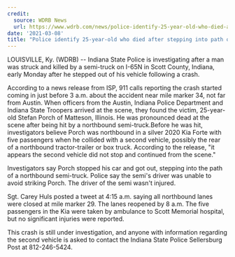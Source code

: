 ```yaml
---
credit:
  source: WDRB News
  url: https://www.wdrb.com/news/police-identify-25-year-old-who-died-after-stepping-into-path-of-semi-on-i/article_7b2a9b6e-7ff2-11eb-885a-8f7dd42e02b4.html
date: '2021-03-08'
title: "Police identify 25-year-old who died after stepping into path of semi on I-65N in Scott County"
---
```

LOUISVILLE, Ky. (WDRB) -- Indiana State Police is investigating after a man was struck and killed by a semi-truck on I-65N in Scott County, Indiana, early Monday after he stepped out of his vehicle following a crash. 

According to a news release from ISP, 911 calls reporting the crash started coming in just before 3 a.m. about the accident near mile marker 34, not far from Austin. When officers from the Austin, Indiana Police Department and Indiana State Troopers arrived at the scene, they found the victim, 25-year-old Stefan Porch of Matteson, Illinois. He was pronounced dead at the scene after being hit by a northbound semi-truck.Before he was hit, investigators believe Porch was northbound in a silver 2020 Kia Forte with five passengers when he collided with a second vehicle, possibly the rear of a northbound tractor-trailer or box truck. According to the release, "it appears the second vehicle did not stop and continued from the scene."

Investigators say Porch stopped his car and got out, stepping into the path of a northbound semi-truck. Police say the semi's driver was unable to avoid striking Porch. The driver of the semi wasn't injured. 

Sgt. Carey Huls posted a tweet at 4:15 a.m. saying all northbound lanes were closed at mile marker 29. The lanes reopened by 8 a.m. The five passengers in the Kia were taken by ambulance to Scott Memorial hospital, but no significant injuries were reported.  

This crash is still under investigation, and anyone with information regarding the second vehicle is asked to contact the Indiana State Police Sellersburg Post at 812-246-5424. 
